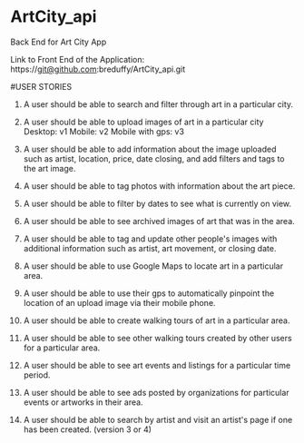 # ArtCity_api
Back End for Art City App

Link to Front End of the Application: https://git@github.com:breduffy/ArtCity_api.git


#USER STORIES
1. A user should be able to search and filter through art in a particular city.

2. A user should be able to upload images of art in a particular city
  Desktop: v1
  Mobile: v2
  Mobile with gps: v3

3. A user should be able to add information about the image uploaded such as artist, location, price, date closing, and add filters and tags to the art image.

3. A user should be able to tag photos with information about the art piece.

4. A user should be able to filter by dates to see what is currently on view.

5. A user should be able to see archived images of art that was in the area.

6. A user should be able to tag and update other people's images with additional information such as artist, art movement, or closing date.

7. A user should be able to use Google Maps to locate art in a particular area.

8. A user should be able to use their gps to automatically pinpoint the location of an upload image via their mobile phone.

9. A user should be able to create walking tours of art in a particular area.

10. A user should be able to see other walking tours created by other users for a particular area.

11. A user should be able to see art events and listings for a particular time period.

12. A user should be able to see ads posted by organizations for particular events or artworks in their area.

13. A user should be able to search by artist and visit an artist's page if one has been created. (version 3 or 4)
